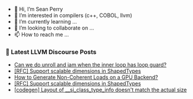 - 👋 Hi, I’m Sean Perry
- 👀 I’m interested in compilers (c++, COBOL, llvm)
- 🌱 I’m currently learning ...
- 💞️ I’m looking to collaborate on ...
- 📫 How to reach me ...

<!---
s66perry/s66perry is a ✨ special ✨ repository because its `README.md` (this file) appears on your GitHub profile.
You can click the Preview link to take a look at your changes.
--->
### 📕 Latest LLVM Discourse Posts

<!-- DISCOURSE-LLVM:START -->
- [Can we do unroll and jam when the inner loop has loop guard?](https://discourse.llvm.org/t/can-we-do-unroll-and-jam-when-the-inner-loop-has-loop-guard/73276#post_1)
- [[RFC] Support scalable dimensions in ShapedTypes](https://discourse.llvm.org/t/rfc-support-scalable-dimensions-in-shapedtypes/73260#post_7)
- [How to Generate Non-Coherent Loads on a GPU Backend?](https://discourse.llvm.org/t/how-to-generate-non-coherent-loads-on-a-gpu-backend/73275#post_1)
- [[RFC] Support scalable dimensions in ShapedTypes](https://discourse.llvm.org/t/rfc-support-scalable-dimensions-in-shapedtypes/73260#post_6)
- [[codegen] Layout of __si_class_type_info doesn&#39;t match the actual size](https://discourse.llvm.org/t/codegen-layout-of-si-class-type-info-doesnt-match-the-actual-size/73274#post_1)
<!-- DISCOURSE-LLVM:END -->
